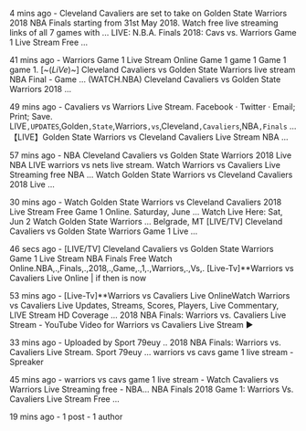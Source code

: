 4 mins ago - Cleveland Cavaliers are set to take on Golden State Warriors 2018 NBA Finals starting from 31st May 2018. Watch free live streaming links of all 7 games with ...
LIVE: N.B.A. Finals 2018: Cavs vs. Warriors Game 1 Live Stream Free ...
 

41 mins ago - Warriors Game 1 Live Stream Online Game 1 game 1 Game 1 game 1. [~(*LiVe*)~] Cleveland Cavaliers vs Golden State Warriors live stream NBA Final - Game ...
(WATCH.NBA) Cleveland Cavaliers vs Golden State Warriors 2018 ...
 

49 mins ago - Cavaliers vs Warriors Live Stream. Facebook · Twitter · Email; Print; Save. LIVE`,UPDATES`,Golden`,State`,Warriors`,vs`,Cleveland`,Cavaliers`,NBA`,Finals` ...
【LIVE】Golden State Warriors vs Cleveland Cavaliers Live Stream NBA ...
 

57 mins ago - NBA Cleveland Cavaliers vs Golden State Warriors 2018 Live NBA LIVE warriors vs nets live stream. Watch Warriors vs Cavaliers Live Streaming free NBA ...
Watch Golden State Warriors vs Cleveland Cavaliers 2018 Live ...
 

30 mins ago - Watch Golden State Warriors vs Cleveland Cavaliers 2018 Live Stream Free Game 1 Online. Saturday, June ... Watch Live Here: 
Sat, Jun 2
Watch Golden State Warriors ...
Belgrade, MT
[LIVE/TV] Cleveland Cavaliers vs Golden State Warriors Game 1 Live ...
 

46 secs ago - [LIVE/TV] Cleveland Cavaliers vs Golden State Warriors Game 1 Live Stream NBA Finals Free Watch Online.NBA,.,Finals,.,2018,.,Game,.,1,.,Warriors,.,Vs,.
[Live-Tv]**Warriors vs Cavaliers Live Online | if then is now
 

53 mins ago - [Live-Tv]**Warriors vs Cavaliers Live OnlineWatch Warriors vs Cavaliers Live Updates, Streams, Scores, Players, Live Commentary, LIVE Stream HD Coverage ...
2018 NBA Finals: Warriors vs. Cavaliers Live Stream - YouTube
Video for Warriors vs Cavaliers Live Stream
▶
 
33 mins ago - Uploaded by Sport 79euy
 .. 2018 NBA Finals: Warriors vs. Cavaliers Live Stream. Sport 79euy ...
warriors vs cavs game 1 live stream - Spreaker
 

45 mins ago - warriors vs cavs game 1 live stream - Watch Cavaliers vs Warriors Live Streaming free - NBA...
NBA Finals 2018 Game 1: Warriors Vs. Cavaliers Live Stream Free ...
 

19 mins ago - 1 post - ‎1 author

